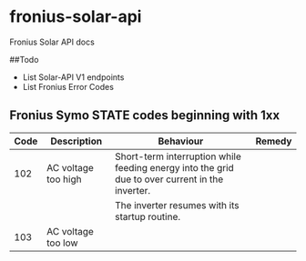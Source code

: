 # fronius-solar-api
Fronius Solar API docs

##Todo
* List Solar-API V1 endpoints
* List Fronius Error Codes



## Fronius Symo STATE codes beginning with 1xx

|Code   |Description            |Behaviour  |Remedy |
|-------|-----------------------|-----------|-------|
|102    |AC voltage too high    | Short-term interruption while feeding energy into the grid due to over current in the inverter.
|       |                       | The inverter resumes with its startup routine.          |       |
|103    |AC voltage too low     |           |       |
